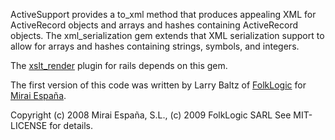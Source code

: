 ActiveSupport provides a to_xml method that produces appealing XML for ActiveRecord objects and arrays and hashes containing ActiveRecord objects. The xml_serialization gem extends that XML serialization support to allow for arrays and hashes containing strings, symbols, and integers.

The [xslt_render](http://github.com/alpinegizmo/xslt_render/tree/) plugin for rails depends on this gem.

The first version of this code was written by Larry Baltz of [FolkLogic](http://folklogic.com) for [Mirai España](http://miraiespana.com/).

Copyright (c) 2008 Mirai España, S.L., (c) 2009 FolkLogic SARL See MIT-LICENSE for details.
